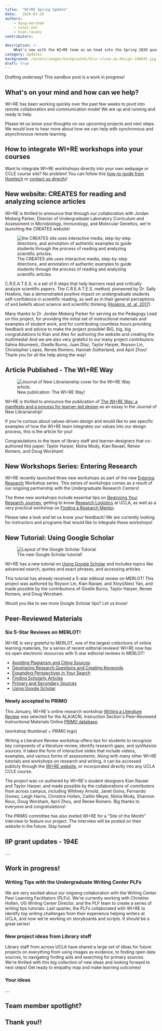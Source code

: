 ```yaml
---
title:  "WI+RE Spring Update"
date:   2020-03-20
authors:
    - doug-worsham
    - xinyi-yan
    - kian-ravaei
contributors:

description: >-
    What's new with the WI+RE team as we head into the Spring 2020 quarter
category: Updates
background: /assets/images/backgrounds/blur-close-up-design-196645.jpg
draft: true
---
```


<div class="alert alert-primary" role="alert">
  Drafting underway! This sandbox post is a work in progress!
</div>

## What's on your mind and how can we help?

WI+RE has been working quickly over the past few weeks to pivot into remote collaboration and communication mode! We are up and running and ready to help.

Please let us know your thoughts on our upcoming projects and next steps. We would love to hear more about how we can help with synchronous and asynchronous remote learning.

## How to integrate WI+RE workshops into your courses

Want to integrate WI+RE workhshops directly into your own webpage or CCLE course site? No problem! You can follow this [how-to guide from Humtech](https://humtech.ucla.edu/how-to/embed-wire-workshops-in-your-course-site/) or [contact us directly](https://uclalibrary.github.io/research-tips/contact/)!

## New website: CREATES for reading and analyzing science articles

WI+RE is thrilled to announce that through our collaboration with Jordan Moberg Parker, Director of Undergraduate Laboratory Curriculum and Assessment in Microbiology, Immunology, and Molecular Genetics, we're launching the CREATES website!

<!-- image of CREATES here  -->

<figure class="figure">
  <img src="https://uclalibrary.github.io/creates/img/creates-overview-image.jpeg" class="figure-img img-fluid rounded" alt="the CREATES site uses interactive media, step-by-step directions, and annotation of authentic examples to guide students through the process of reading and analyzing scientific articles.">
  <figcaption class="figure-caption">The CREATES site uses interactive media, step-by-step directions, and annotation of authentic examples to guide students through the process of reading and analyzing scientific articles.</figcaption>
</figure>



C.R.E.A.T.E.S. is a set of 6 steps that help learners read and critically analyze scientific papers. The C.R.E.A.T.E.S. method, pioneered by Dr. Sally Hoskins, has a demonstrated positive impact on undergraduate students self-confidence in scientific reading, as well as in their general perceptions of and beleifs about science and scientific thinking (<a href="https://doi.org/10.1187/cbe.11-03-0027" target="_blank">Hoskins, et. al, 2017</a>).

Many thanks to Dr. Jordan Moberg Parker for serving as the Pedagogy Lead on this project, for providing the initial set of instructional materials and examples of student work, and for contributing countless hours providing feedback and advice to make the project possible! BIG, big, big congratulations to Kian and Alex for authoring the website and creating the multimedia! And we are also very grateful to our many project contributors: Salma Abumeeiz, Giselle Burns, Juan Díaz, Taylor Harper, Royson Lin, Christopher Lopez, Renee Romero, Hannah Sutherland, and April Zhou! Thank you for all the help along the way!

## Article Published - The WI+RE Way

<div class="container">
  <div class="row">
    <div class="col-sm-12 col-md-6">
        <figure class="figure">
            <img src="https://uclalibrary.github.io/research-tips/assets/images/awards/wire-way-article-cover.jpg" class="figure-img img-fluid rounded" alt="Journal of New Librarianship cover for the WI+RE Way article.">
            <figcaption class="figure-caption">New publication: The WI+RE Way!</figcaption>
        </figure>
      </div>
      <div class="col-sm-12 col-md-6">
          <p>WI+RE is thrilled to announce the publication of <a href="https://www.newlibs.org/article/11757-the-wi-re-way-a-manifesto-and-a-process-for-learner-led-design" target="_blank">The WI+RE Way: a manifesto and a process for learner-led design</a> as an essay in the Journal of New Librarianship!</p>
      </div>
    </div>
</div>

If you're curious about values-driven design and would like to see specific examples of how the WI+RE team integrates our values into our design process, this is the article for you! 

Congratulations to the team of library staff and learner-designers that co-authored this paper: Taylor Harper, Nisha Mody, Kian Ravaei, Renee Romero, and Doug Worsham!

## New Workshops Series: Entering Research

WI+RE recently launched three new workshops as part of the new [Entering Research](https://uclalibrary.github.io/research-tips/workshops/#entering-research-workshops) Workshop series. This series of workshops comes as a result of our ongoing partnership with the Undergraduate Research Centers!

The three new workshops include essential tips on [Beginning Your Research Journey](https://uclalibrary.github.io/research-tips/workshops/beginning-your-research-journey/), getting to know [Research Logistics](https://uclalibrary.github.io/research-tips/workshops/research-logistics/) at UCLA, as well as a very practical workshop on [Finding a Research Mentor](https://uclalibrary.github.io/research-tips/workshops/finding-a-mentor-or-project/).

Please take a look and let us know your feedback! We are currently looking for instructors and programs that would like to integrate these workshops!

## New Tutorial: Using Google Scholar

<div class="container">
  <div class="row">
    <div class="col-sm-12 col-md-6">
        <figure class="figure">
            <img src="https://uclalibrary.github.io/research-tips/assets/images/google-scholar-reflection/tutorial-layout.png" class="figure-img img-fluid rounded" alt="Layout of the Google Scholar Tutorial">
            <figcaption class="figure-caption">The new Google Scholar tutorial!</figcaption>
        </figure>
      </div>
      <div class="col-sm-12 col-md-6">
          <p>WI+RE has a new tutorial on <a href="https://uclalibrary.github.io/research-tips/google-scholar/" target="_blank">Using Google Scholar</a> and includes topics like advanced search, quotes and exact phrases, and accessing articles.</p>
          <p>This tutorial has already received a 5-star editoral review on MERLOT! This project was authored by Royson Lin, Kian Ravaei, and Xinyi(Alex) Yan, and made possible by the contributions of Giselle Burns, Taylor Harper, Renee Romero, and Doug Worsham.</p>
          <p>Would you like to see more Google Scholar tips? Let us know!</p>
      </div>
    </div>
</div>

## Peer-Reviewed Materials

### Six 5-Star Reviews on MERLOT!

WI+RE is very grateful to MERLOT, one of the largest collections of online learning materials, for a series of recent editorial reviews! WI+RE now has six open electronic resources with 5-star editorial reviews in MERLOT!

* [Avoiding Plagiarism and Citing Sources](https://uclalibrary.github.io/research-tips/workshops/avoiding-plagiarism/)
* [Developing Research Questions and Creating Keywords](https://uclalibrary.github.io/research-tips/workshops/developing-research-questions-and-creating-keywords/)
* [Expanding Perspectives in Your Search](https://uclalibrary.github.io/research-tips/expanding-perspectives/)
* [Finding Scholarly Articles](https://uclalibrary.github.io/research-tips/finding-scholarly-articles/)
* [Primary and Secondary Sources](https://uclalibrary.github.io/research-tips/primary-secondary/)
* [Using Google Scholar](https://uclalibrary.github.io/research-tips/google-scholar/)


### Newly accepted to PRIMO

This January, WI+RE's online research workshop [Writing a Literature Review](https://uclalibrary.github.io/research-tips/workshops/writing-a-literature-review/) was selected for the ALA/ACRL Instruction Section's Peer-Reviewed Instructional Materials Online [PRIMO database](http://www.ala.org/cfapps/primo/public/search.cfm ).

(workshop thumbnail + PRIMO logo)

Writing a Literature Review workshop offers tips for students to recognize key compoents of a literature review,  identify research gaps, and synthesize sources. It takes the form of interactive slides that include videos, examples, and various forms of assessments. Along with many other WI+RE tutorials and workshops on research and writing, it can be accessed publicly through the [WI+RE website](https://uclalibrary.github.io/research-tips/), or incorporated directly into any UCLA CCLE course.

The project was co-authered by WI+RE's student designers Kian Ravaei and Taylor Harper, and made possible by the collaborations of contributors from across campus, including Whitney Arnold, Janet Goins, Fernando Gomez, Leigh Harris, Christine Holten, Caitlin Meyer, Nisha Mody, Shannon Roux, Doug Worsham, April Zhou, and Renee Romero. Big thanks to everyone and congratulations!

The PRIMO committee has also invited WI+RE for a "Site of the Month" interview to feature our project. The interview will be posted on their website in the future. Stay tuned! 

## IIP grant updates - 194E

....



## Work in progress!

### Writing Tips with the Undergraduate Writing Center PLFs

We are very excited about our ongoing collaboration with the Writing Center Peer Learning Facilitators (PLFs). We're currently working with Christine Holten, UG Writing Center Director, and the PLF team to create a series of writing tips tutorials. Last quarter, the PLFs collaborated with WI+RE to identify top writing challenges from their experience helping writers at UCLA, and now we're working on storyboards and scripts. It should be a great series!

### New project ideas from Library staff

Library staff from across UCLA have shared a large set of ideas for future projects on everything from using images as evidence, to finding open data sources, to navigating finding aids and searching for primary sources. We're thrilled with this big collection of new ideas and looking forward to next steps! Get ready to empathy map and make learning outcomes!

### Your ideas

....

## Team member spotlight?

<!-- would this be an interesting thing to do? -->

## Thank you!!

<!-- giant list of thank you's here -->


